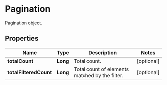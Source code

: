 # Pagination

Pagination object.

## Properties

| Name                   | Type     | Description                                    | Notes      |
| ---------------------- | -------- | ---------------------------------------------- | ---------- |
| **totalCount**         | **Long** | Total count.                                   | [optional] |
| **totalFilteredCount** | **Long** | Total count of elements matched by the filter. | [optional] |
